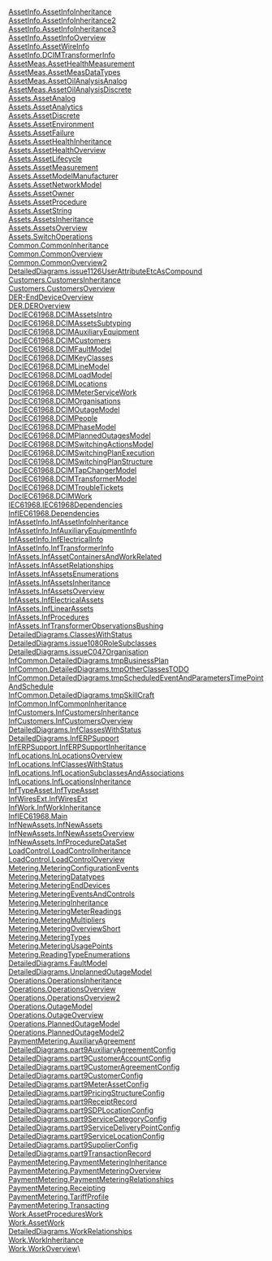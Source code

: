 [AssetInfo.AssetInfoInheritance](Model.TC57CIM.IEC61968.AssetInfo.AssetInfoInheritance.pdf)\
[AssetInfo.AssetInfoInheritance2](Model.TC57CIM.IEC61968.AssetInfo.AssetInfoInheritance2.pdf)\
[AssetInfo.AssetInfoInheritance3](Model.TC57CIM.IEC61968.AssetInfo.AssetInfoInheritance3.pdf)\
[AssetInfo.AssetInfoOverview](Model.TC57CIM.IEC61968.AssetInfo.AssetInfoOverview.pdf)\
[AssetInfo.AssetWireInfo](Model.TC57CIM.IEC61968.AssetInfo.AssetWireInfo.pdf)\
[AssetInfo.DCIMTransformerInfo](Model.TC57CIM.IEC61968.AssetInfo.DCIMTransformerInfo.pdf)\
[AssetMeas.AssetHealthMeasurement](Model.TC57CIM.IEC61968.AssetMeas.AssetHealthMeasurement.pdf)\
[AssetMeas.AssetMeasDataTypes](Model.TC57CIM.IEC61968.AssetMeas.AssetMeasDataTypes.pdf)\
[AssetMeas.AssetOilAnalysisAnalog](Model.TC57CIM.IEC61968.AssetMeas.AssetOilAnalysisAnalog.pdf)\
[AssetMeas.AssetOilAnalysisDiscrete](Model.TC57CIM.IEC61968.AssetMeas.AssetOilAnalysisDiscrete.pdf)\
[Assets.AssetAnalog](Model.TC57CIM.IEC61968.Assets.AssetAnalog.pdf)\
[Assets.AssetAnalytics](Model.TC57CIM.IEC61968.Assets.AssetAnalytics.pdf)\
[Assets.AssetDiscrete](Model.TC57CIM.IEC61968.Assets.AssetDiscrete.pdf)\
[Assets.AssetEnvironment](Model.TC57CIM.IEC61968.Assets.AssetEnvironment.pdf)\
[Assets.AssetFailure](Model.TC57CIM.IEC61968.Assets.AssetFailure.pdf)\
[Assets.AssetHealthInheritance](Model.TC57CIM.IEC61968.Assets.AssetHealthInheritance.pdf)\
[Assets.AssetHealthOverview](Model.TC57CIM.IEC61968.Assets.AssetHealthOverview.pdf)\
[Assets.AssetLifecycle](Model.TC57CIM.IEC61968.Assets.AssetLifecycle.pdf)\
[Assets.AssetMeasurement](Model.TC57CIM.IEC61968.Assets.AssetMeasurement.pdf)\
[Assets.AssetModelManufacturer](Model.TC57CIM.IEC61968.Assets.AssetModelManufacturer.pdf)\
[Assets.AssetNetworkModel](Model.TC57CIM.IEC61968.Assets.AssetNetworkModel.pdf)\
[Assets.AssetOwner](Model.TC57CIM.IEC61968.Assets.AssetOwner.pdf)\
[Assets.AssetProcedure](Model.TC57CIM.IEC61968.Assets.AssetProcedure.pdf)\
[Assets.AssetString](Model.TC57CIM.IEC61968.Assets.AssetString.pdf)\
[Assets.AssetsInheritance](Model.TC57CIM.IEC61968.Assets.AssetsInheritance.pdf)\
[Assets.AssetsOverview](Model.TC57CIM.IEC61968.Assets.AssetsOverview.pdf)\
[Assets.SwitchOperations](Model.TC57CIM.IEC61968.Assets.SwitchOperations.pdf)\
[Common.CommonInheritance](Model.TC57CIM.IEC61968.Common.CommonInheritance.pdf)\
[Common.CommonOverview](Model.TC57CIM.IEC61968.Common.CommonOverview.pdf)\
[Common.CommonOverview2](Model.TC57CIM.IEC61968.Common.CommonOverview2.pdf)\
[DetailedDiagrams.issue1126UserAttributeEtcAsCompound](Model.TC57CIM.IEC61968.Common.DetailedDiagrams.issue1126UserAttributeEtcAsCompound.pdf)\
[Customers.CustomersInheritance](Model.TC57CIM.IEC61968.Customers.CustomersInheritance.pdf)\
[Customers.CustomersOverview](Model.TC57CIM.IEC61968.Customers.CustomersOverview.pdf)\
[DER-EndDeviceOverview](Model.TC57CIM.IEC61968.DER.DER-EndDeviceOverview.pdf)\
[DER.DEROverview](Model.TC57CIM.IEC61968.DER.DEROverview.pdf)\
[DocIEC61968.DCIMAssetsIntro](Model.TC57CIM.IEC61968.DocIEC61968.DCIMAssetsIntro.pdf)\
[DocIEC61968.DCIMAssetsSubtyping](Model.TC57CIM.IEC61968.DocIEC61968.DCIMAssetsSubtyping.pdf)\
[DocIEC61968.DCIMAuxiliaryEquipment](Model.TC57CIM.IEC61968.DocIEC61968.DCIMAuxiliaryEquipment.pdf)\
[DocIEC61968.DCIMCustomers](Model.TC57CIM.IEC61968.DocIEC61968.DCIMCustomers.pdf)\
[DocIEC61968.DCIMFaultModel](Model.TC57CIM.IEC61968.DocIEC61968.DCIMFaultModel.pdf)\
[DocIEC61968.DCIMKeyClasses](Model.TC57CIM.IEC61968.DocIEC61968.DCIMKeyClasses.pdf)\
[DocIEC61968.DCIMLineModel](Model.TC57CIM.IEC61968.DocIEC61968.DCIMLineModel.pdf)\
[DocIEC61968.DCIMLoadModel](Model.TC57CIM.IEC61968.DocIEC61968.DCIMLoadModel.pdf)\
[DocIEC61968.DCIMLocations](Model.TC57CIM.IEC61968.DocIEC61968.DCIMLocations.pdf)\
[DocIEC61968.DCIMMeterServiceWork](Model.TC57CIM.IEC61968.DocIEC61968.DCIMMeterServiceWork.pdf)\
[DocIEC61968.DCIMOrganisations](Model.TC57CIM.IEC61968.DocIEC61968.DCIMOrganisations.pdf)\
[DocIEC61968.DCIMOutageModel](Model.TC57CIM.IEC61968.DocIEC61968.DCIMOutageModel.pdf)\
[DocIEC61968.DCIMPeople](Model.TC57CIM.IEC61968.DocIEC61968.DCIMPeople.pdf)\
[DocIEC61968.DCIMPhaseModel](Model.TC57CIM.IEC61968.DocIEC61968.DCIMPhaseModel.pdf)\
[DocIEC61968.DCIMPlannedOutagesModel](Model.TC57CIM.IEC61968.DocIEC61968.DCIMPlannedOutagesModel.pdf)\
[DocIEC61968.DCIMSwitchingActionsModel](Model.TC57CIM.IEC61968.DocIEC61968.DCIMSwitchingActionsModel.pdf)\
[DocIEC61968.DCIMSwitchingPlanExecution](Model.TC57CIM.IEC61968.DocIEC61968.DCIMSwitchingPlanExecution.pdf)\
[DocIEC61968.DCIMSwitchingPlanStructure](Model.TC57CIM.IEC61968.DocIEC61968.DCIMSwitchingPlanStructure.pdf)\
[DocIEC61968.DCIMTapChangerModel](Model.TC57CIM.IEC61968.DocIEC61968.DCIMTapChangerModel.pdf)\
[DocIEC61968.DCIMTransformerModel](Model.TC57CIM.IEC61968.DocIEC61968.DCIMTransformerModel.pdf)\
[DocIEC61968.DCIMTroubleTickets](Model.TC57CIM.IEC61968.DocIEC61968.DCIMTroubleTickets.pdf)\
[DocIEC61968.DCIMWork](Model.TC57CIM.IEC61968.DocIEC61968.DCIMWork.pdf)\
[IEC61968.IEC61968Dependencies](Model.TC57CIM.IEC61968.IEC61968Dependencies.pdf)\
[InfIEC61968.Dependencies](Model.TC57CIM.IEC61968.InfIEC61968.Dependencies.pdf)\
[InfAssetInfo.InfAssetInfoInheritance](Model.TC57CIM.IEC61968.InfIEC61968.InfAssetInfo.InfAssetInfoInheritance.pdf)\
[InfAssetInfo.InfAuxiliaryEquipmentInfo](Model.TC57CIM.IEC61968.InfIEC61968.InfAssetInfo.InfAuxiliaryEquipmentInfo.pdf)\
[InfAssetInfo.InfElectricalInfo](Model.TC57CIM.IEC61968.InfIEC61968.InfAssetInfo.InfElectricalInfo.pdf)\
[InfAssetInfo.InfTransformerInfo](Model.TC57CIM.IEC61968.InfIEC61968.InfAssetInfo.InfTransformerInfo.pdf)\
[InfAssets.InfAssetContainersAndWorkRelated](Model.TC57CIM.IEC61968.InfIEC61968.InfAssets.InfAssetContainersAndWorkRelated.pdf)\
[InfAssets.InfAssetRelationships](Model.TC57CIM.IEC61968.InfIEC61968.InfAssets.InfAssetRelationships.pdf)\
[InfAssets.InfAssetsEnumerations](Model.TC57CIM.IEC61968.InfIEC61968.InfAssets.InfAssetsEnumerations.pdf)\
[InfAssets.InfAssetsInheritance](Model.TC57CIM.IEC61968.InfIEC61968.InfAssets.InfAssetsInheritance.pdf)\
[InfAssets.InfAssetsOverview](Model.TC57CIM.IEC61968.InfIEC61968.InfAssets.InfAssetsOverview.pdf)\
[InfAssets.InfElectricalAssets](Model.TC57CIM.IEC61968.InfIEC61968.InfAssets.InfElectricalAssets.pdf)\
[InfAssets.InfLinearAssets](Model.TC57CIM.IEC61968.InfIEC61968.InfAssets.InfLinearAssets.pdf)\
[InfAssets.InfProcedures](Model.TC57CIM.IEC61968.InfIEC61968.InfAssets.InfProcedures.pdf)\
[InfAssets.InfTransformerObservationsBushing](Model.TC57CIM.IEC61968.InfIEC61968.InfAssets.InfTransformerObservationsBushing.pdf)\
[DetailedDiagrams.ClassesWithStatus](Model.TC57CIM.IEC61968.InfIEC61968.InfCommon.DetailedDiagrams.ClassesWithStatus.pdf)\
[DetailedDiagrams.issue1080RoleSubclasses](Model.TC57CIM.IEC61968.InfIEC61968.InfCommon.DetailedDiagrams.issue1080RoleSubclasses.pdf)\
[DetailedDiagrams.issueC047Organisation](Model.TC57CIM.IEC61968.InfIEC61968.InfCommon.DetailedDiagrams.issueC047Organisation.pdf)\
[InfCommon.DetailedDiagrams.tmpBusinessPlan](Model.TC57CIM.IEC61968.InfIEC61968.InfCommon.DetailedDiagrams.tmpBusinessPlan.pdf)\
[InfCommon.DetailedDiagrams.tmpOtherClassesTODO](Model.TC57CIM.IEC61968.InfIEC61968.InfCommon.DetailedDiagrams.tmpOtherClassesTODO.pdf)\
[InfCommon.DetailedDiagrams.tmpScheduledEventAndParametersTimePointAndSchedule](Model.TC57CIM.IEC61968.InfIEC61968.InfCommon.DetailedDiagrams.tmpScheduledEventAndParametersTimePointAndSchedule.pdf)\
[InfCommon.DetailedDiagrams.tmpSkillCraft](Model.TC57CIM.IEC61968.InfIEC61968.InfCommon.DetailedDiagrams.tmpSkillCraft.pdf)\
[InfCommon.InfCommonInheritance](Model.TC57CIM.IEC61968.InfIEC61968.InfCommon.InfCommonInheritance.pdf)\
[InfCustomers.InfCustomersInheritance](Model.TC57CIM.IEC61968.InfIEC61968.InfCustomers.InfCustomersInheritance.pdf)\
[InfCustomers.InfCustomersOverview](Model.TC57CIM.IEC61968.InfIEC61968.InfCustomers.InfCustomersOverview.pdf)\
[DetailedDiagrams.InfClassesWithStatus](Model.TC57CIM.IEC61968.InfIEC61968.InfERPSupport.DetailedDiagrams.InfClassesWithStatus.pdf)\
[DetailedDiagrams.InfERPSupport](Model.TC57CIM.IEC61968.InfIEC61968.InfERPSupport.DetailedDiagrams.InfERPSupport.pdf)\
[InfERPSupport.InfERPSupportInheritance](Model.TC57CIM.IEC61968.InfIEC61968.InfERPSupport.InfERPSupportInheritance.pdf)\
[InfLocations.InLocationsOverview](Model.TC57CIM.IEC61968.InfIEC61968.InfLocations.InLocationsOverview.pdf)\
[InfLocations.InfClassesWithStatus](Model.TC57CIM.IEC61968.InfIEC61968.InfLocations.InfClassesWithStatus.pdf)\
[InfLocations.InfLocationSubclassesAndAssociations](Model.TC57CIM.IEC61968.InfIEC61968.InfLocations.InfLocationSubclassesAndAssociations.pdf)\
[InfLocations.InfLocationsInheritance](Model.TC57CIM.IEC61968.InfIEC61968.InfLocations.InfLocationsInheritance.pdf)\
[InfTypeAsset.InfTypeAsset](Model.TC57CIM.IEC61968.InfIEC61968.InfTypeAsset.InfTypeAsset.pdf)\
[InfWiresExt.InfWiresExt](Model.TC57CIM.IEC61968.InfIEC61968.InfWiresExt.InfWiresExt.pdf)\
[InfWork.InfWorkInheritance](Model.TC57CIM.IEC61968.InfIEC61968.InfWork.InfWorkInheritance.pdf)\
[InfIEC61968.Main](Model.TC57CIM.IEC61968.InfIEC61968.Main.pdf)\
[InfNewAssets.InfNewAssets](Model.TC57CIM.IEC61968.InfIEC61968.Sandbox.InfNewAssets.InfNewAssets.pdf)\
[InfNewAssets.InfNewAssetsOverview](Model.TC57CIM.IEC61968.InfIEC61968.Sandbox.InfNewAssets.InfNewAssetsOverview.pdf)\
[InfNewAssets.InfProcedureDataSet](Model.TC57CIM.IEC61968.InfIEC61968.Sandbox.InfNewAssets.InfProcedureDataSet.pdf)\
[LoadControl.LoadControlInheritance](Model.TC57CIM.IEC61968.LoadControl.LoadControlInheritance.pdf)\
[LoadControl.LoadControlOverview](Model.TC57CIM.IEC61968.LoadControl.LoadControlOverview.pdf)\
[Metering.MeteringConfigurationEvents](Model.TC57CIM.IEC61968.Metering.MeteringConfigurationEvents.pdf)\
[Metering.MeteringDatatypes](Model.TC57CIM.IEC61968.Metering.MeteringDatatypes.pdf)\
[Metering.MeteringEndDevices](Model.TC57CIM.IEC61968.Metering.MeteringEndDevices.pdf)\
[Metering.MeteringEventsAndControls](Model.TC57CIM.IEC61968.Metering.MeteringEventsAndControls.pdf)\
[Metering.MeteringInheritance](Model.TC57CIM.IEC61968.Metering.MeteringInheritance.pdf)\
[Metering.MeteringMeterReadings](Model.TC57CIM.IEC61968.Metering.MeteringMeterReadings.pdf)\
[Metering.MeteringMultipliers](Model.TC57CIM.IEC61968.Metering.MeteringMultipliers.pdf)\
[Metering.MeteringOverviewShort](Model.TC57CIM.IEC61968.Metering.MeteringOverviewShort.pdf)\
[Metering.MeteringTypes](Model.TC57CIM.IEC61968.Metering.MeteringTypes.pdf)\
[Metering.MeteringUsagePoints](Model.TC57CIM.IEC61968.Metering.MeteringUsagePoints.pdf)\
[Metering.ReadingTypeEnumerations](Model.TC57CIM.IEC61968.Metering.ReadingTypeEnumerations.pdf)\
[DetailedDiagrams.FaultModel](Model.TC57CIM.IEC61968.Operations.DetailedDiagrams.FaultModel.pdf)\
[DetailedDiagrams.UnplannedOutageModel](Model.TC57CIM.IEC61968.Operations.DetailedDiagrams.UnplannedOutageModel.pdf)\
[Operations.OperationsInheritance](Model.TC57CIM.IEC61968.Operations.OperationsInheritance.pdf)\
[Operations.OperationsOverview](Model.TC57CIM.IEC61968.Operations.OperationsOverview.pdf)\
[Operations.OperationsOverview2](Model.TC57CIM.IEC61968.Operations.OperationsOverview2.pdf)\
[Operations.OutageModel](Model.TC57CIM.IEC61968.Operations.OutageModel.pdf)\
[Operations.OutageOverview](Model.TC57CIM.IEC61968.Operations.OutageOverview.pdf)\
[Operations.PlannedOutageModel](Model.TC57CIM.IEC61968.Operations.PlannedOutageModel.pdf)\
[Operations.PlannedOutageModel2](Model.TC57CIM.IEC61968.Operations.PlannedOutageModel2.pdf)\
[PaymentMetering.AuxiliaryAgreement](Model.TC57CIM.IEC61968.PaymentMetering.AuxiliaryAgreement.pdf)\
[DetailedDiagrams.part9AuxiliaryAgreementConfig](Model.TC57CIM.IEC61968.PaymentMetering.DetailedDiagrams.part9AuxiliaryAgreementConfig.pdf)\
[DetailedDiagrams.part9CustomerAccountConfig](Model.TC57CIM.IEC61968.PaymentMetering.DetailedDiagrams.part9CustomerAccountConfig.pdf)\
[DetailedDiagrams.part9CustomerAgreementConfig](Model.TC57CIM.IEC61968.PaymentMetering.DetailedDiagrams.part9CustomerAgreementConfig.pdf)\
[DetailedDiagrams.part9CustomerConfig](Model.TC57CIM.IEC61968.PaymentMetering.DetailedDiagrams.part9CustomerConfig.pdf)\
[DetailedDiagrams.part9MeterAssetConfig](Model.TC57CIM.IEC61968.PaymentMetering.DetailedDiagrams.part9MeterAssetConfig.pdf)\
[DetailedDiagrams.part9PricingStructureConfig](Model.TC57CIM.IEC61968.PaymentMetering.DetailedDiagrams.part9PricingStructureConfig.pdf)\
[DetailedDiagrams.part9ReceiptRecord](Model.TC57CIM.IEC61968.PaymentMetering.DetailedDiagrams.part9ReceiptRecord.pdf)\
[DetailedDiagrams.part9SDPLocationConfig](Model.TC57CIM.IEC61968.PaymentMetering.DetailedDiagrams.part9SDPLocationConfig.pdf)\
[DetailedDiagrams.part9ServiceCategoryConfig](Model.TC57CIM.IEC61968.PaymentMetering.DetailedDiagrams.part9ServiceCategoryConfig.pdf)\
[DetailedDiagrams.part9ServiceDeliveryPointConfig](Model.TC57CIM.IEC61968.PaymentMetering.DetailedDiagrams.part9ServiceDeliveryPointConfig.pdf)\
[DetailedDiagrams.part9ServiceLocationConfig](Model.TC57CIM.IEC61968.PaymentMetering.DetailedDiagrams.part9ServiceLocationConfig.pdf)\
[DetailedDiagrams.part9SupplierConfig](Model.TC57CIM.IEC61968.PaymentMetering.DetailedDiagrams.part9SupplierConfig.pdf)\
[DetailedDiagrams.part9TransactionRecord](Model.TC57CIM.IEC61968.PaymentMetering.DetailedDiagrams.part9TransactionRecord.pdf)\
[PaymentMetering.PaymentMeteringInheritance](Model.TC57CIM.IEC61968.PaymentMetering.PaymentMeteringInheritance.pdf)\
[PaymentMetering.PaymentMeteringOverview](Model.TC57CIM.IEC61968.PaymentMetering.PaymentMeteringOverview.pdf)\
[PaymentMetering.PaymentMeteringRelationships](Model.TC57CIM.IEC61968.PaymentMetering.PaymentMeteringRelationships.pdf)\
[PaymentMetering.Receipting](Model.TC57CIM.IEC61968.PaymentMetering.Receipting.pdf)\
[PaymentMetering.TariffProfile](Model.TC57CIM.IEC61968.PaymentMetering.TariffProfile.pdf)\
[PaymentMetering.Transacting](Model.TC57CIM.IEC61968.PaymentMetering.Transacting.pdf)\
[Work.AssetProceduresWork](Model.TC57CIM.IEC61968.Work.AssetProceduresWork.pdf)\
[Work.AssetWork](Model.TC57CIM.IEC61968.Work.AssetWork.pdf)\
[DetailedDiagrams.WorkRelationships](Model.TC57CIM.IEC61968.Work.DetailedDiagrams.WorkRelationships.pdf)\
[Work.WorkInheritance](Model.TC57CIM.IEC61968.Work.WorkInheritance.pdf)\
[Work.WorkOverview](Model.TC57CIM.IEC61968.Work.WorkOverview.pdf)\
